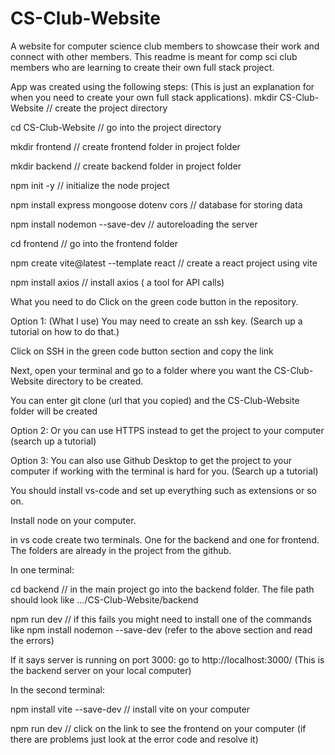 # CS-Club-Website
A website for computer science club members to showcase their work and connect with other members. This readme is meant for comp sci club members who are learning to create their own full stack project.

App was created using the following steps: (This is just an explanation for when you need to create your own full stack applications).
mkdir CS-Club-Website // create the project directory

cd CS-Club-Website // go into the project directory

mkdir frontend // create frontend folder in project folder

mkdir backend // create backend folder in project folder

npm init -y // initialize the node project

npm install express mongoose dotenv cors // database for storing data

npm install nodemon --save-dev // autoreloading the server

cd frontend // go into the frontend folder

npm create vite@latest --template react // create a react project using vite

npm install axios // install axios ( a tool for API calls)



What you need to do 
Click on the green code button in the repository.

Option 1: (What I use) You may need to create an ssh key. (Search up a tutorial on how to do that.) 

Click on SSH in the green code button section and copy the link

Next, open your terminal and go to a folder where you want the CS-Club-Website directory to be created. 

You can enter git clone (url that you copied) and the CS-Club-Website folder will be created

Option 2: Or you can use HTTPS instead to get the project to your computer (search up a tutorial)

Option 3: You can also use Github Desktop to get the project to your computer if working with the terminal is hard for you. (Search up a tutorial)


You should install vs-code and set up everything such as extensions or so on.

Install node on your computer.

in vs code create two terminals. One for the backend and one for frontend. The folders are already in the project from the github.

In one terminal: 

cd backend // in the main project go into the backend folder. The file path should look like  .../CS-Club-Website/backend

npm run dev // if this fails you might need to install one of the commands like npm install nodemon --save-dev (refer to the above section and read the errors)

If it says server is running on port 3000: go to http://localhost:3000/ (This is the backend server on your local computer)

In the second terminal: 

npm install vite --save-dev // install vite on your computer

npm run dev // click on the link to see the frontend on your computer (if there are problems just look at the error code and resolve it)

